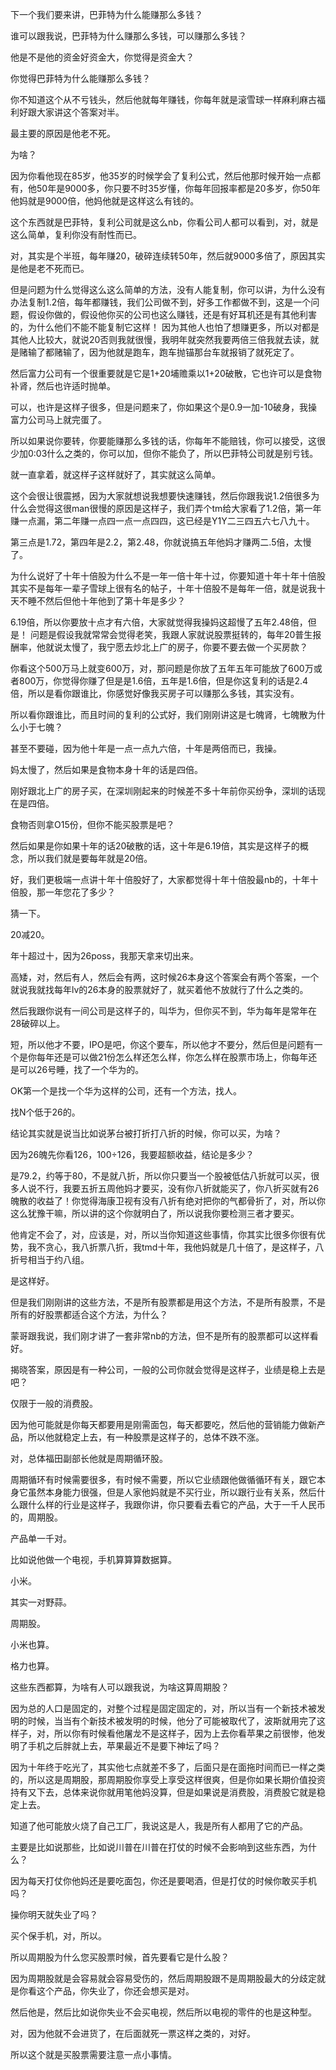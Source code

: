 下一个我们要来讲，巴菲特为什么能赚那么多钱？

谁可以跟我说，巴菲特为什么赚那么多钱，可以赚那么多钱？

他是不是他的资金好资金大，你觉得是资金大？

你觉得巴菲特为什么能赚那么多钱？

你不知道这个从不亏钱头，然后他就每年赚钱，你每年就是滚雪球一样麻利麻古福利好跟大家讲这个答案对半。

最主要的原因是他老不死。

为啥？


因为你看他现在85岁，他35岁的时候学会了复利公式，然后他那时候开始一点都有，他50年是9000多，你只要不时35岁懂，你每年回报率都是20多岁，你50年他妈就是9000倍，他妈他就是这样这么有钱的。

这个东西就是巴菲特，复利公司就是这么nb，你看公司人都可以看到，对，就是这么简单，复利你没有耐性而已。

对，其实是个半班，每年赚20，破碎连续转50年，然后就9000多倍了，原因其实是他是老不死而已。

但是问题为什么觉得这么这么简单的方法，没有人能复制，你可以讲，为什么没有办法复制1.2倍，每年都赚钱，我们公司做不到，好多工作都做不到，这是一个问题，假设你做的，假设他你买的公司也这么赚钱，还是有好耳机还是有其他利害的，为什么他们不能不能复制它这样！
因为其他人也怕了想赚更多，所以对都是其他人比较大，就说20否则我就很慢，我明年就突然我要两倍三倍我就去读，就是赌输了都赌输了，因为他就是跑车，跑车抛锚那台车就报销了就死定了。

然后富力公司有一个很重要就是它是1+20埔赡乘以1+20破散，它也许可以是食物补肾，然后也许适时抛单。

可以，也许是这样子很多，但是问题来了，你如果这个是0.9一加-10破身，我操富力公司马上就完蛋了。

所以如果说你要转，你要能赚那么多钱的话，你每年不能赔钱，你可以接受，这很少加0:03什么之类的，你可以加，但你不能负了，所以巴菲特公司就是别亏钱。


就一直拿着，就这样子这样就好了，其实就这么简单。

这个会很让很震撼，因为大家就想说我想要快速赚钱，然后你跟我说1.2倍很多为什么会觉得这很man很慢的原因是这样子，我们弄个tm给大家看了1.2倍，第一年赚一点漏，第二年赚一点四一点一点四四，这已经是Y1Y二三四五六七八九十。

第三点是1.72，第四年是2.2，第2.48，你就说搞五年他妈才赚两二.5倍，太慢了。

为什么说好了十年十倍股为什么不是一年一倍十年十过，你要知道十年十年十倍股其实不是每年一辈子雪球上很有名的帖子，十年十倍股不是每年一倍，就是说我十天不睡不然后但他十年他到了第十年是多少？

6.19倍，所以你要放十点才有六倍，大家就觉得我操妈这超慢了五年2.48倍，但是！
问题是假设我就常常会觉得老笑，我跟人家就说股票挺转的，每年20普生报酬率，他就说太慢了，我宁愿去炒北上广的房子，你要不要去做一个买房款？

你看这个500万马上就变600万，对，那问题是你放了五年五年可能放了600万或者800万，你觉得你赚了但是是1.6倍，五年是1.6倍，但是你这复利的话是2.4倍，所以是看你跟谁比，你感觉好像我买房子可以赚那么多钱，其实没有。

所以看你跟谁比，而且时间的复利的公式好，我们刚刚讲这是七魄肾，七魄散为什么小于七魄？

甚至不要碰，因为他十年是一点一点九六倍，十年是两倍而已，我操。


妈太慢了，然后如果是食物本身十年的话是四倍。

刚好跟北上广的房子买，在深圳刚起来的时候差不多十年前你买纷争，深圳的话现在是四倍。

食物否则拿O15份，但你不能买股票是吧？

然后如果是你如果十年的话20破散的话，这十年是6.19倍，其实是这样子的概念，所以我们就是要每年就是20倍。

好，我们更极端一点讲十年十倍股好了，大家都觉得十年十倍股最nb的，十年十倍股，那一年您花了多少？

猜一下。

20减20。

年十超过十，因为26poss，我那天拿来切出来。


高矮，对，然后有人，然后会有两，这时候26本身这个答案会有两个答案，一个就说我就找每年lv的26本身的股票就好了，就买着他不放就行了什么之类的。

然后我跟你说有一间公司是这样子的，叫华为，但你买不到，华为每年是常年在28破碎以上。

短，所以他才不要，IPO是吧，你这个要车，所以他才不要分，然后但是问题有一个是你每年还是可以做21份怎么样还怎么样，你怎么样在股票市场上，你每年还是可以26号睡，找了一个华为的。


OK第一个是找一个华为这样的公司，还有一个方法，找人。

找N个低于26的。

结论其实就是说当比如说茅台被打折打八折的时候，你可以买，为啥？

因为26魄先你看126，100÷126，我要超额收益，结论是多少？

是79.2，约等于80，不是就八折，所以你只要当一个股被低估八折就可以买，很多人说不行，我要五折五周他妈才要买，没有你八折就能买了，你八折买就有26魄散的收益了！你觉得海康卫视有没有八折有绝对把你的气都骨折了，对，所以你这么犹豫干嘛，所以讲的这个你就明白了，所以说我你要检测三者才要买。


他肯定不会了，对，应该是，对，所以当你知道这些事情，你其实比很多你很有优势，我不贪心，我八折票八折，我tmd十年，我他妈就是几十倍了，是这样子，八折号相当于约八组。

是这样好。

但是我们刚刚讲的这些方法，不是所有股票都是用这个方法，不是所有股票，不是所有的好股票都适合这个方法，为什么？

蒙哥跟我说，我们刚才讲了一套非常nb的方法，但不是所有的股票都可以这样看好。

揭晓答案，原因是有一种公司，一般的公司你就会觉得是这样子，业绩是稳上去是吧？

仅限于一般的消费股。


因为他可能就是你每天都要用是刚需面包，每天都要吃，然后他的营销能力做新产品，所以他就稳定上去，有一种股票是这样子的，总体不跌不涨。

对，总体福田副部长他就是周期循环股。

周期循环有时候需要很多，有时候不需要，所以它业绩跟他做循循环有关，跟它本身它虽然本身能力很强，但是人家他妈就是不买行业，所以跟行业有关系，然后什么跟什么样的行业是这样子，我跟你讲，你只要看去看它的产品，大于一千人民币的，周期股。

产品单一千对。


比如说他做一个电视，手机算算算数据算。

小米。

其实一对野蒜。

周期股。

小米也算。

格力也算。

这些东西都算，为啥有人可以跟我说，为啥这算周期股？

因为总的人口是固定的，对整个过程是固定固定的，对，所以当有一个新技术被发明的时候，当当有个新技术被发明的时候，他分了可能被取代了，波斯就用完了这样子，对，所以你有时候看他屠龙不是这样子，因为上去你看苹果之前很惨，他发明了手机之后胖就上去，苹果最近不是要下神坛了吗？

因为十年终于吃光了，其实他七点就差不多了，后面只是在面拖时间而已一样之类的，所以这是周期股，那周期股你享受上享受这样很爽，但是你如果长期价值投资持有又下去，总体来说你就用笔他妈没算，但是如果说是消费股，消费股它就是稳定上去。


知道了他可能放火烧了自己工厂，我说这是人，我是所有人都用了它的产品。

主要是比如说那些，比如说川普在川普在打仗的时候不会影响到这些东西，为什么？

因为每天打仗你他妈还是要吃面包，你还是要喝酒，但是打仗的时候你敢买手机吗？

操你明天就失业了吗？

买个保手机，对，所以。

所以周期股为什么您买股票时候，首先要看它是什么股？

因为周期股就是会容易就会容易受伤的，然后周期股跟不是周期股最大的分歧定就是你看这个产品，你失业了，你还会想买是对。


然后他是，然后比如说你失业不会买电视，然后所以电视的零件的也是这种型。

对，因为他就不会进货了，在后面就死一票这样之类的，对好。

所以这个就是买股票需要注意一点小事情。
